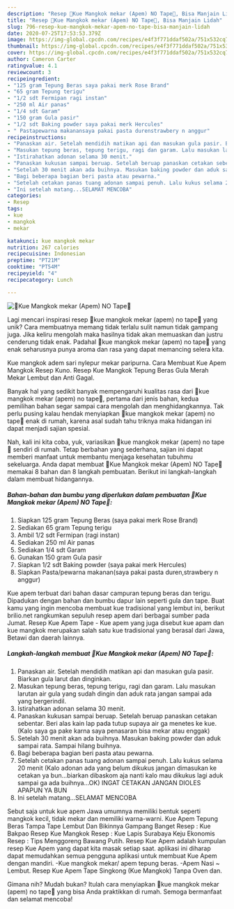 ```yaml
---
description: "Resep 🍡Kue Mangkok mekar (Apem) NO Tape🍡, Bisa Manjain Lidah"
title: "Resep 🍡Kue Mangkok mekar (Apem) NO Tape🍡, Bisa Manjain Lidah"
slug: 796-resep-kue-mangkok-mekar-apem-no-tape-bisa-manjain-lidah
date: 2020-07-25T17:53:53.379Z
image: https://img-global.cpcdn.com/recipes/e4f3f771ddaf502a/751x532cq70/🍡kue-mangkok-mekar-apem-no-tape🍡-foto-resep-utama.jpg
thumbnail: https://img-global.cpcdn.com/recipes/e4f3f771ddaf502a/751x532cq70/🍡kue-mangkok-mekar-apem-no-tape🍡-foto-resep-utama.jpg
cover: https://img-global.cpcdn.com/recipes/e4f3f771ddaf502a/751x532cq70/🍡kue-mangkok-mekar-apem-no-tape🍡-foto-resep-utama.jpg
author: Cameron Carter
ratingvalue: 4.1
reviewcount: 3
recipeingredient:
- "125 gram Tepung Beras saya pakai merk Rose Brand"
- "65 gram Tepung terigu"
- "1/2 sdt Fermipan ragi instan"
- "250 ml Air panas"
- "1/4 sdt Garam"
- "150 gram Gula pasir"
- "1/2 sdt Baking powder saya pakai merk Hercules"
- " Pastapewarna makanansaya pakai pasta durenstrawbery n anggur"
recipeinstructions:
- "Panaskan air. Setelah mendidih matikan api dan masukan gula pasir. Biarkan gula larut dan dinginkan."
- "Masukan tepung beras, tepung terigu, ragi dan garam. Lalu masukan larutan air gula yang sudah dingin dan aduk rata jangan sampai ada yang bergerindil."
- "Istirahatkan adonan selama 30 menit."
- "Panaskan kukusan sampai beruap. Setelah beruap panaskan cetakan sebentar. Beri alas kain lap pada tutup supaya air ga menetes ke kue. (Kalo saya ga pake karna saya penasaran bisa mekar atau enggak)"
- "Setelah 30 menit akan ada buihnya. Masukan baking powder dan aduk sampai rata. Sampai hilang buihnya."
- "Bagi beberapa bagian beri pasta atau pewarna."
- "Setelah cetakan panas tuang adonan sampai penuh. Lalu kukus selama 20 menit (Kalo adonan ada yang belum dikukus jangan dimasukan ke cetakan ya bun...biarkan dibaskom aja nanti kalo mau dikukus lagi aduk sampai ga ada buihnya...OK) INGAT CETAKAN JANGAN DIOLES APAPUN YA BUN"
- "Ini setelah matang...SELAMAT MENCOBA"
categories:
- Resep
tags:
- kue
- mangkok
- mekar

katakunci: kue mangkok mekar 
nutrition: 267 calories
recipecuisine: Indonesian
preptime: "PT21M"
cooktime: "PT54M"
recipeyield: "4"
recipecategory: Lunch

---
```



![🍡Kue Mangkok mekar (Apem) NO Tape🍡](https://img-global.cpcdn.com/recipes/e4f3f771ddaf502a/751x532cq70/🍡kue-mangkok-mekar-apem-no-tape🍡-foto-resep-utama.jpg)

Lagi mencari inspirasi resep 🍡kue mangkok mekar (apem) no tape🍡 yang unik? Cara membuatnya memang tidak terlalu sulit namun tidak gampang juga. Jika keliru mengolah maka hasilnya tidak akan memuaskan dan justru cenderung tidak enak. Padahal 🍡kue mangkok mekar (apem) no tape🍡 yang enak seharusnya punya aroma dan rasa yang dapat memancing selera kita.

Kue mangkok adem sari nylepur mekar paripurna. Cara Membuat Kue Apem Mangkok Resep Kuno. Resep Kue Mangkok Tepung Beras Gula Merah Mekar Lembut dan Anti Gagal.

Banyak hal yang sedikit banyak mempengaruhi kualitas rasa dari 🍡kue mangkok mekar (apem) no tape🍡, pertama dari jenis bahan, kedua pemilihan bahan segar sampai cara mengolah dan menghidangkannya. Tak perlu pusing kalau hendak menyiapkan 🍡kue mangkok mekar (apem) no tape🍡 enak di rumah, karena asal sudah tahu triknya maka hidangan ini dapat menjadi sajian spesial.


Nah, kali ini kita coba, yuk, variasikan 🍡kue mangkok mekar (apem) no tape🍡 sendiri di rumah. Tetap berbahan yang sederhana, sajian ini dapat memberi manfaat untuk membantu menjaga kesehatan tubuhmu sekeluarga. Anda dapat membuat 🍡Kue Mangkok mekar (Apem) NO Tape🍡 memakai 8 bahan dan 8 langkah pembuatan. Berikut ini langkah-langkah dalam membuat hidangannya.

<!--inarticleads1-->

##### Bahan-bahan dan bumbu yang diperlukan dalam pembuatan 🍡Kue Mangkok mekar (Apem) NO Tape🍡:

1. Siapkan 125 gram Tepung Beras (saya pakai merk Rose Brand)
1. Sediakan 65 gram Tepung terigu
1. Ambil 1/2 sdt Fermipan (ragi instan)
1. Sediakan 250 ml Air panas
1. Sediakan 1/4 sdt Garam
1. Gunakan 150 gram Gula pasir
1. Siapkan 1/2 sdt Baking powder (saya pakai merk Hercules)
1. Siapkan  Pasta/pewarna makanan(saya pakai pasta duren,strawbery n anggur)


Kue apem terbuat dari bahan dasar campuran tepung beras dan terigu. Dipadukan dengan bahan dan bumbu dapur lain seperti gula dan tape. Buat kamu yang ingin mencoba membuat kue tradisional yang lembut ini, berikut brilio.net rangkumkan sepuluh resep apem dari berbagai sumber pada Jumat. Resep Kue Apem Tape - Kue apem yang juga disebut kue apam dan kue mangkok merupakan salah satu kue tradisional yang berasal dari Jawa, Betawi dan daerah lainnya. 

<!--inarticleads2-->

##### Langkah-langkah membuat 🍡Kue Mangkok mekar (Apem) NO Tape🍡:

1. Panaskan air. Setelah mendidih matikan api dan masukan gula pasir. Biarkan gula larut dan dinginkan.
1. Masukan tepung beras, tepung terigu, ragi dan garam. Lalu masukan larutan air gula yang sudah dingin dan aduk rata jangan sampai ada yang bergerindil.
1. Istirahatkan adonan selama 30 menit.
1. Panaskan kukusan sampai beruap. Setelah beruap panaskan cetakan sebentar. Beri alas kain lap pada tutup supaya air ga menetes ke kue. (Kalo saya ga pake karna saya penasaran bisa mekar atau enggak)
1. Setelah 30 menit akan ada buihnya. Masukan baking powder dan aduk sampai rata. Sampai hilang buihnya.
1. Bagi beberapa bagian beri pasta atau pewarna.
1. Setelah cetakan panas tuang adonan sampai penuh. Lalu kukus selama 20 menit (Kalo adonan ada yang belum dikukus jangan dimasukan ke cetakan ya bun...biarkan dibaskom aja nanti kalo mau dikukus lagi aduk sampai ga ada buihnya...OK) INGAT CETAKAN JANGAN DIOLES APAPUN YA BUN
1. Ini setelah matang...SELAMAT MENCOBA


Sebut saja untuk kue apem Jawa umumnya memiliki bentuk seperti mangkok kecil, tidak mekar dan memiliki warna-warni. Kue Apem Tepung Beras Tampa Tape Lembut Dan Bikinnya Gampang Banget Resep : Kue Bakpao Resep Kue Mangkok Resep : Kue Lapis Surabaya Keju Ekonomis Resep : Tips Menggoreng Bawang Putih. Resep Kue Apem adalah kumpulan resep Kue Apem yang dapat kita masak setiap saat. aplikasi ini diharap dapat memudahkan semua pengguna aplikasi untuk membuat Kue Apem dengan mandiri. -Kue mangkok mekar/ apem tepung beras. -Apem Nasi ~ Lembut. Resep Kue Apem Tape Singkong (Kue Mangkok) Tanpa Oven dan. 

Gimana nih? Mudah bukan? Itulah cara menyiapkan 🍡kue mangkok mekar (apem) no tape🍡 yang bisa Anda praktikkan di rumah. Semoga bermanfaat dan selamat mencoba!
